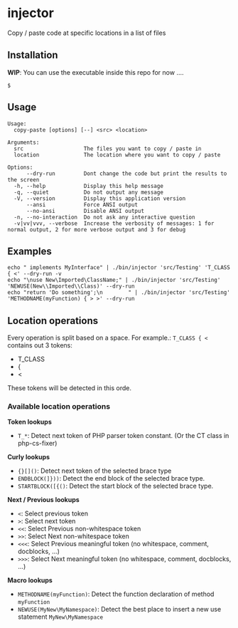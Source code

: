 # injector
Copy / paste code at specific locations in a list of files


## Installation

**WIP**: You can use the executable inside this repo for now ....

```
$ 
```


## Usage
```
Usage:
  copy-paste [options] [--] <src> <location>

Arguments:
  src                   The files you want to copy / paste in
  location              The location where you want to copy / paste

Options:
      --dry-run         Dont change the code but print the results to the screen
  -h, --help            Display this help message
  -q, --quiet           Do not output any message
  -V, --version         Display this application version
      --ansi            Force ANSI output
      --no-ansi         Disable ANSI output
  -n, --no-interaction  Do not ask any interactive question
  -v|vv|vvv, --verbose  Increase the verbosity of messages: 1 for normal output, 2 for more verbose output and 3 for debug
```

## Examples

```
echo " implements MyInterface" | ./bin/injector 'src/Testing' 'T_CLASS { <' --dry-run -v
echo "\nuse New\Imported\ClassName;" | ./bin/injector 'src/Testing' 'NEWUSE(New\\Imported\\Class)' --dry-run
echo "return 'Do something';\n        " | ./bin/injector 'src/Testing' 'METHODNAME(myFunction) { > >' --dry-run

```

## Location operations

Every operation is split based on a space.
For example.: `T_CLASS { <` contains out 3 tokens:

- T_CLASS
- {
- <

These tokens will be detected in this orde.

### Available location operations

**Token lookups**
- `T_*`: Detect next token of PHP parser token constant. (Or the CT class in php-cs-fixer)

**Curly lookups**
- `{}[]()`: Detect next token of the selected brace type
- `ENDBLOCK(]}))`: Detect the end block of the selected brace type.
- `STARTBLOCK([{()`: Detect the start block of the selected brace type.

**Next / Previous lookups**
- `<`: Select previous token
- `>`: Select next token
- `<<`: Select Previous non-whitespace token
- `>>`: Select Next non-whitespace token
- `<<<`: Select Previous meaningful token (no whitespace, comment, docblocks, ...)
- `>>>`: Select Next meaningful token (no whitespace, comment, docblocks, ...)

**Macro lookups**
- `METHODNAME(myFunction)`: Detect the function declaration of method `myFunction`
- `NEWUSE(MyNew\MyNamespace)`: Detect the best place to insert a new use statement `MyNew\MyNamespace`
